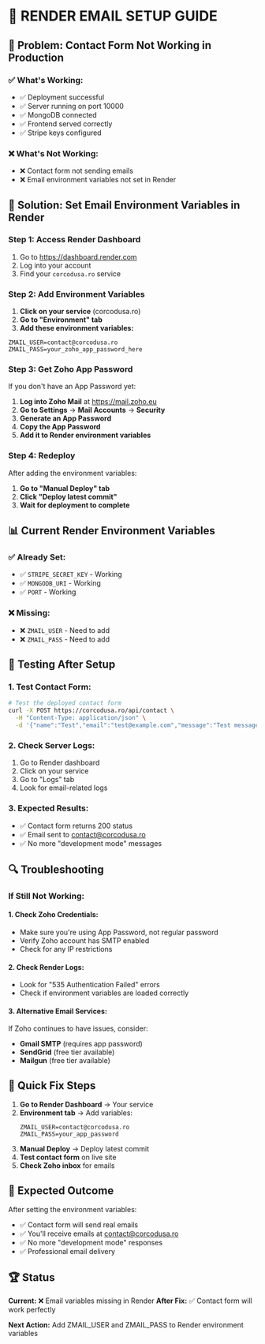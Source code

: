 # 🚀 RENDER EMAIL SETUP GUIDE

## 🎯 **Problem: Contact Form Not Working in Production**

### **✅ What's Working:**
- ✅ Deployment successful
- ✅ Server running on port 10000
- ✅ MongoDB connected
- ✅ Frontend served correctly
- ✅ Stripe keys configured

### **❌ What's Not Working:**
- ❌ Contact form not sending emails
- ❌ Email environment variables not set in Render

## 🔧 **Solution: Set Email Environment Variables in Render**

### **Step 1: Access Render Dashboard**
1. Go to https://dashboard.render.com
2. Log into your account
3. Find your `corcodusa.ro` service

### **Step 2: Add Environment Variables**
1. **Click on your service** (corcodusa.ro)
2. **Go to "Environment" tab**
3. **Add these environment variables:**

```
ZMAIL_USER=contact@corcodusa.ro
ZMAIL_PASS=your_zoho_app_password_here
```

### **Step 3: Get Zoho App Password**
If you don't have an App Password yet:

1. **Log into Zoho Mail** at https://mail.zoho.eu
2. **Go to Settings** → **Mail Accounts** → **Security**
3. **Generate an App Password**
4. **Copy the App Password**
5. **Add it to Render environment variables**

### **Step 4: Redeploy**
After adding the environment variables:
1. **Go to "Manual Deploy" tab**
2. **Click "Deploy latest commit"**
3. **Wait for deployment to complete**

## 📊 **Current Render Environment Variables**

### **✅ Already Set:**
- ✅ `STRIPE_SECRET_KEY` - Working
- ✅ `MONGODB_URI` - Working
- ✅ `PORT` - Working

### **❌ Missing:**
- ❌ `ZMAIL_USER` - Need to add
- ❌ `ZMAIL_PASS` - Need to add

## 🧪 **Testing After Setup**

### **1. Test Contact Form:**
```bash
# Test the deployed contact form
curl -X POST https://corcodusa.ro/api/contact \
  -H "Content-Type: application/json" \
  -d '{"name":"Test","email":"test@example.com","message":"Test message"}'
```

### **2. Check Server Logs:**
1. Go to Render dashboard
2. Click on your service
3. Go to "Logs" tab
4. Look for email-related logs

### **3. Expected Results:**
- ✅ Contact form returns 200 status
- ✅ Email sent to contact@corcodusa.ro
- ✅ No more "development mode" messages

## 🔍 **Troubleshooting**

### **If Still Not Working:**

#### **1. Check Zoho Credentials:**
- Make sure you're using App Password, not regular password
- Verify Zoho account has SMTP enabled
- Check for any IP restrictions

#### **2. Check Render Logs:**
- Look for "535 Authentication Failed" errors
- Check if environment variables are loaded correctly

#### **3. Alternative Email Services:**
If Zoho continues to have issues, consider:
- **Gmail SMTP** (requires app password)
- **SendGrid** (free tier available)
- **Mailgun** (free tier available)

## 📝 **Quick Fix Steps**

1. **Go to Render Dashboard** → Your service
2. **Environment tab** → Add variables:
   ```
   ZMAIL_USER=contact@corcodusa.ro
   ZMAIL_PASS=your_app_password
   ```
3. **Manual Deploy** → Deploy latest commit
4. **Test contact form** on live site
5. **Check Zoho inbox** for emails

## 🎯 **Expected Outcome**

After setting the environment variables:
- ✅ Contact form will send real emails
- ✅ You'll receive emails at contact@corcodusa.ro
- ✅ No more "development mode" responses
- ✅ Professional email delivery

## 🏆 **Status**

**Current:** ❌ Email variables missing in Render
**After Fix:** ✅ Contact form will work perfectly

**Next Action:** Add ZMAIL_USER and ZMAIL_PASS to Render environment variables 